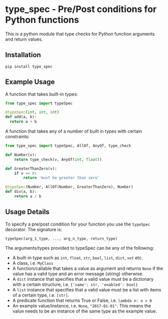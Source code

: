# type_spec - Pre/Post conditions for Python functions

This is a python module that type checks for Python function arguments
and return values.

## Installation

```
pip install type_spec
```

## Example Usage

A function that takes built-in types:

```python
from type_spec import typeSpec

@typeSpec(int, int, int)
def add(a, b):
  return a + b
```

A function that takes any of a number of built in types with certain constraints:

```python
from type_spec import typeSpec, AllOf, AnyOf, type_check

def Number(v):
    return type_check(v, AnyOf(int, float))

def GreaterThanZero(v):
    if v <= 0:
        return 'must be greater than zero'

@typeSpec(Number, AllOf(Number, GreaterThanZero), Number)
def div(a, b):
    return a / b
```

## Usage Details

To specify a pre/post condition for your function you use the `typeSpec`
decorator. The signature is:

```
typeSpec(arg_1_type, ..., arg_n_type, return_type)
```

The arguments/types provided to typeSpec can be any of the following:

* A built-in type such as `int`, `float`, `str`, `bool`, `list`, `dict`, `set` etc.
* A class, i.e. `MyClass`
* A function/callable that takes a value as argument and returns `None` if the value has a valid type and an error message (string) otherwise.
* A `dict` instance that specifies that a valid value must be a dictionary with a certain structure, i.e. `{'name': str, 'enabled': bool}`
* A `list` instance that specifies that a valid value must be a list with items of a certain
type, i.e. `[str]`.
* A predicate function that returns True or False, i.e. `lambda n: n > 0`
* An example value/instance, i.e. `None`, `"2017-01-01"`. This means the value needs to be an instance of the same type as the example value.
